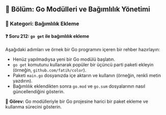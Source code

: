## 📘 Bölüm: Go Modülleri ve Bağımlılık Yönetimi  
### 🔹 Kategori: Bağımlılık Ekleme  
#### ❓ Soru 212: `go get` ile bağımlılık ekleme

Aşağıdaki adımları ve örnek bir Go programını içeren bir rehber hazırlayın:

- Henüz yapılmadıysa yeni bir Go modülü başlatın.
- `go get` komutunu kullanarak popüler bir üçüncü parti paketi ekleyin (örneğin, `github.com/fatih/color`).
- Paketi `main.go` dosyanızda içe aktarın ve kullanın (örneğin, renkli metin yazdırın).
- Bağımlılık eklendikten sonra `go.mod` ve `go.sum` dosyalarının nasıl güncellendiğini gösterin.

🔧 **Görev:** Go modülleriyle bir Go projesine harici bir paket ekleme ve kullanma sürecini gösterin.
